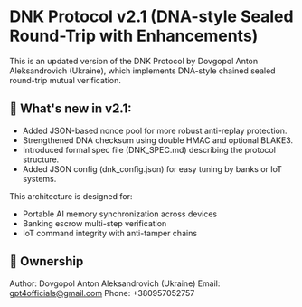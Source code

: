 
# DNK Protocol v2.1 (DNA-style Sealed Round-Trip with Enhancements)

This is an updated version of the DNK Protocol by Dovgopol Anton Aleksandrovich (Ukraine),
which implements DNA-style chained sealed round-trip mutual verification.

## 🚀 What's new in v2.1:
- Added JSON-based nonce pool for more robust anti-replay protection.
- Strengthened DNA checksum using double HMAC and optional BLAKE3.
- Introduced formal spec file (DNK_SPEC.md) describing the protocol structure.
- Added JSON config (dnk_config.json) for easy tuning by banks or IoT systems.

This architecture is designed for:
- Portable AI memory synchronization across devices
- Banking escrow multi-step verification
- IoT command integrity with anti-tamper chains

## 📜 Ownership
Author: Dovgopol Anton Aleksandrovich (Ukraine)
Email: gpt4officials@gmail.com
Phone: +380957052757
